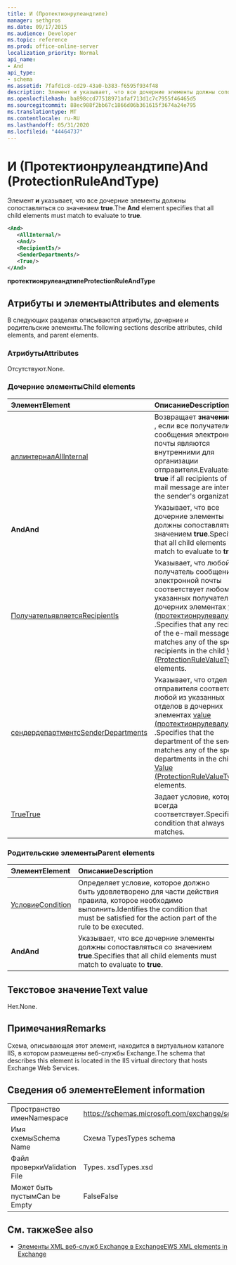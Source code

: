 ```yaml
---
title: И (Протектионрулеандтипе)
manager: sethgros
ms.date: 09/17/2015
ms.audience: Developer
ms.topic: reference
ms.prod: office-online-server
localization_priority: Normal
api_name:
- And
api_type:
- schema
ms.assetid: 7fafd1c8-cd29-43a0-b383-f6595f934f48
description: Элемент и указывает, что все дочерние элементы должны сопоставляться со значением true.
ms.openlocfilehash: ba898ccd77518971afaf713d1c7c7955f46465d5
ms.sourcegitcommit: 88ec988f2bb67c1866d06b361615f3674a24e795
ms.translationtype: MT
ms.contentlocale: ru-RU
ms.lasthandoff: 05/31/2020
ms.locfileid: "44464737"
---
```

# <a name="and-protectionruleandtype"></a><span data-ttu-id="36edc-103">И (Протектионрулеандтипе)</span><span class="sxs-lookup"><span data-stu-id="36edc-103">And (ProtectionRuleAndType)</span></span>

<span data-ttu-id="36edc-104">Элемент **и** указывает, что все дочерние элементы должны сопоставляться со значением **true**.</span><span class="sxs-lookup"><span data-stu-id="36edc-104">The **And** element specifies that all child elements must match to evaluate to **true**.</span></span>
  
```xml
<And>
   <AllInternal/>
   <And/>
   <RecipientIs/>
   <SenderDepartments/>
   <True/>
</And>
```

 <span data-ttu-id="36edc-105">**протектионрулеандтипе**</span><span class="sxs-lookup"><span data-stu-id="36edc-105">**ProtectionRuleAndType**</span></span>
## <a name="attributes-and-elements"></a><span data-ttu-id="36edc-106">Атрибуты и элементы</span><span class="sxs-lookup"><span data-stu-id="36edc-106">Attributes and elements</span></span>

<span data-ttu-id="36edc-107">В следующих разделах описываются атрибуты, дочерние и родительские элементы.</span><span class="sxs-lookup"><span data-stu-id="36edc-107">The following sections describe attributes, child elements, and parent elements.</span></span>
  
### <a name="attributes"></a><span data-ttu-id="36edc-108">Атрибуты</span><span class="sxs-lookup"><span data-stu-id="36edc-108">Attributes</span></span>

<span data-ttu-id="36edc-109">Отсутствуют.</span><span class="sxs-lookup"><span data-stu-id="36edc-109">None.</span></span>
  
### <a name="child-elements"></a><span data-ttu-id="36edc-110">Дочерние элементы</span><span class="sxs-lookup"><span data-stu-id="36edc-110">Child elements</span></span>

|<span data-ttu-id="36edc-111">**Элемент**</span><span class="sxs-lookup"><span data-stu-id="36edc-111">**Element**</span></span>|<span data-ttu-id="36edc-112">**Описание**</span><span class="sxs-lookup"><span data-stu-id="36edc-112">**Description**</span></span>|
|:-----|:-----|
|[<span data-ttu-id="36edc-113">аллинтернал</span><span class="sxs-lookup"><span data-stu-id="36edc-113">AllInternal</span></span>](allinternal.md) <br/> |<span data-ttu-id="36edc-114">Возвращает **значение true** , если все получатели сообщения электронной почты являются внутренними для организации отправителя.</span><span class="sxs-lookup"><span data-stu-id="36edc-114">Evaluates to **true** if all recipients of an e-mail message are internal to the sender's organization.</span></span>  <br/> |
|<span data-ttu-id="36edc-115">**And**</span><span class="sxs-lookup"><span data-stu-id="36edc-115">**And**</span></span> <br/> |<span data-ttu-id="36edc-116">Указывает, что все дочерние элементы должны сопоставляться со значением **true**.</span><span class="sxs-lookup"><span data-stu-id="36edc-116">Specifies that all child elements must match to evaluate to **true**.</span></span>  <br/> |
|[<span data-ttu-id="36edc-117">Получательявляется</span><span class="sxs-lookup"><span data-stu-id="36edc-117">RecipientIs</span></span>](recipientis.md) <br/> |<span data-ttu-id="36edc-118">Указывает, что любой получатель сообщения электронной почты соответствует любому из указанных получателей в дочерних элементах [value (протектионрулевалуетипе)](value-protectionrulevaluetype.md) .</span><span class="sxs-lookup"><span data-stu-id="36edc-118">Specifies that any recipient of the e-mail message matches any of the specified recipients in the child [Value (ProtectionRuleValueType)](value-protectionrulevaluetype.md) elements.</span></span>  <br/> |
|[<span data-ttu-id="36edc-119">сендердепартментс</span><span class="sxs-lookup"><span data-stu-id="36edc-119">SenderDepartments</span></span>](senderdepartments.md) <br/> |<span data-ttu-id="36edc-120">Указывает, что отдел отправителя соответствует любой из указанных отделов в дочерних элементах [value (протектионрулевалуетипе)](value-protectionrulevaluetype.md) .</span><span class="sxs-lookup"><span data-stu-id="36edc-120">Specifies that the department of the sender matches any of the specified departments in the child [Value (ProtectionRuleValueType)](value-protectionrulevaluetype.md) elements.</span></span>  <br/> |
|[<span data-ttu-id="36edc-121">True</span><span class="sxs-lookup"><span data-stu-id="36edc-121">True</span></span>](true.md) <br/> |<span data-ttu-id="36edc-122">Задает условие, которое всегда соответствует.</span><span class="sxs-lookup"><span data-stu-id="36edc-122">Specifies a condition that always matches.</span></span>  <br/> |
   
### <a name="parent-elements"></a><span data-ttu-id="36edc-123">Родительские элементы</span><span class="sxs-lookup"><span data-stu-id="36edc-123">Parent elements</span></span>

|<span data-ttu-id="36edc-124">**Элемент**</span><span class="sxs-lookup"><span data-stu-id="36edc-124">**Element**</span></span>|<span data-ttu-id="36edc-125">**Описание**</span><span class="sxs-lookup"><span data-stu-id="36edc-125">**Description**</span></span>|
|:-----|:-----|
|[<span data-ttu-id="36edc-126">Условие</span><span class="sxs-lookup"><span data-stu-id="36edc-126">Condition</span></span>](condition.md) <br/> |<span data-ttu-id="36edc-127">Определяет условие, которое должно быть удовлетворено для части действия правила, которое необходимо выполнить.</span><span class="sxs-lookup"><span data-stu-id="36edc-127">Identifies the condition that must be satisfied for the action part of the rule to be executed.</span></span>  <br/> |
|<span data-ttu-id="36edc-128">**And**</span><span class="sxs-lookup"><span data-stu-id="36edc-128">**And**</span></span> <br/> |<span data-ttu-id="36edc-129">Указывает, что все дочерние элементы должны сопоставляться со значением **true**.</span><span class="sxs-lookup"><span data-stu-id="36edc-129">Specifies that all child elements must match to evaluate to **true**.</span></span>  <br/> |
   
## <a name="text-value"></a><span data-ttu-id="36edc-130">Текстовое значение</span><span class="sxs-lookup"><span data-stu-id="36edc-130">Text value</span></span>

<span data-ttu-id="36edc-131">Нет.</span><span class="sxs-lookup"><span data-stu-id="36edc-131">None.</span></span>
  
## <a name="remarks"></a><span data-ttu-id="36edc-132">Примечания</span><span class="sxs-lookup"><span data-stu-id="36edc-132">Remarks</span></span>

<span data-ttu-id="36edc-133">Схема, описывающая этот элемент, находится в виртуальном каталоге IIS, в котором размещены веб-службы Exchange.</span><span class="sxs-lookup"><span data-stu-id="36edc-133">The schema that describes this element is located in the IIS virtual directory that hosts Exchange Web Services.</span></span>
  
## <a name="element-information"></a><span data-ttu-id="36edc-134">Сведения об элементе</span><span class="sxs-lookup"><span data-stu-id="36edc-134">Element information</span></span>

|||
|:-----|:-----|
|<span data-ttu-id="36edc-135">Пространство имен</span><span class="sxs-lookup"><span data-stu-id="36edc-135">Namespace</span></span>  <br/> |https://schemas.microsoft.com/exchange/services/2006/types  <br/> |
|<span data-ttu-id="36edc-136">Имя схемы</span><span class="sxs-lookup"><span data-stu-id="36edc-136">Schema Name</span></span>  <br/> |<span data-ttu-id="36edc-137">Схема Types</span><span class="sxs-lookup"><span data-stu-id="36edc-137">Types schema</span></span>  <br/> |
|<span data-ttu-id="36edc-138">Файл проверки</span><span class="sxs-lookup"><span data-stu-id="36edc-138">Validation File</span></span>  <br/> |<span data-ttu-id="36edc-139">Types. xsd</span><span class="sxs-lookup"><span data-stu-id="36edc-139">Types.xsd</span></span>  <br/> |
|<span data-ttu-id="36edc-140">Может быть пустым</span><span class="sxs-lookup"><span data-stu-id="36edc-140">Can be Empty</span></span>  <br/> |<span data-ttu-id="36edc-141">False</span><span class="sxs-lookup"><span data-stu-id="36edc-141">False</span></span>  <br/> |
   
## <a name="see-also"></a><span data-ttu-id="36edc-142">См. также</span><span class="sxs-lookup"><span data-stu-id="36edc-142">See also</span></span>

- [<span data-ttu-id="36edc-143">Элементы XML веб-служб Exchange в Exchange</span><span class="sxs-lookup"><span data-stu-id="36edc-143">EWS XML elements in Exchange</span></span>](ews-xml-elements-in-exchange.md)

